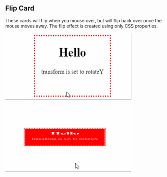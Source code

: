 Flip Card
----------

These cards will flip when you mouse over, but will flip back over once the mouse moves away. The flip effect is created using only CSS properties. 

![](flipy.gif)

![](flipx.gif)
